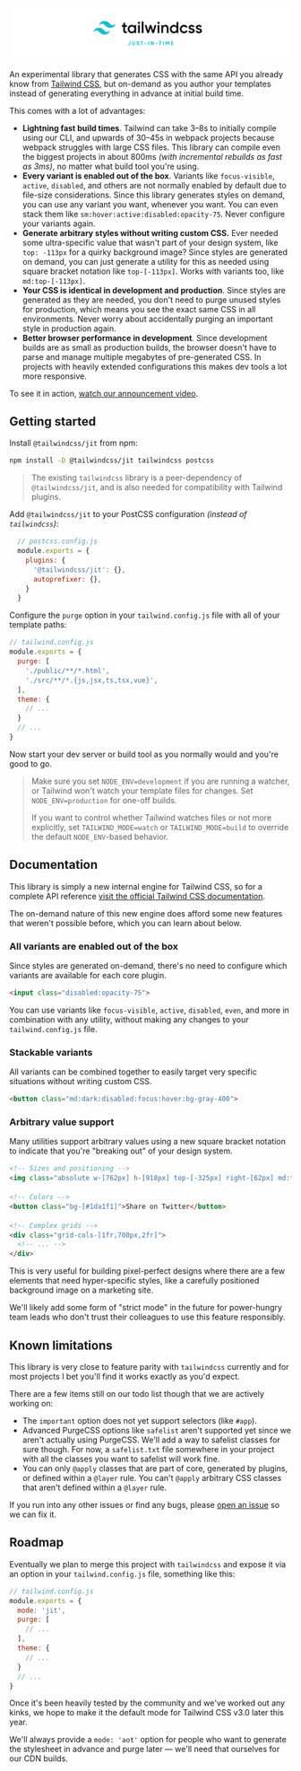 
![Tailwind CSS Just-In-Time](.github/logo.svg?raw=true)

An experimental library that generates CSS with the same API you already know from [Tailwind CSS](https://tailwindcss.com), but on-demand as you author your templates instead of generating everything in advance at initial build time.

This comes with a lot of advantages:

- **Lightning fast build times**. Tailwind can take 3–8s to initially compile using our CLI, and upwards of 30–45s in webpack projects because webpack struggles with large CSS files. This library can compile even the biggest projects in about 800ms _(with incremental rebuilds as fast as 3ms)_, no matter what build tool you're using.
- **Every variant is enabled out of the box**. Variants like `focus-visible`, `active`, `disabled`, and others are not normally enabled by default due to file-size considerations. Since this library generates styles on demand, you can use any variant you want, whenever you want. You can even stack them like `sm:hover:active:disabled:opacity-75`. Never configure your variants again.
- **Generate arbitrary styles without writing custom CSS.** Ever needed some ultra-specific value that wasn't part of your design system, like `top: -113px` for a quirky background image? Since styles are generated on demand, you can just generate a utility for this as needed using square bracket notation like `top-[-113px]`. Works with variants too, like `md:top-[-113px]`.
- **Your CSS is identical in development and production**. Since styles are generated as they are needed, you don't need to purge unused styles for production, which means you see the exact same CSS in all environments. Never worry about accidentally purging an important style in production again.
- **Better browser performance in development**. Since development builds are as small as production builds, the browser doesn't have to parse and manage multiple megabytes of pre-generated CSS. In projects with heavily extended configurations this makes dev tools a lot more responsive.

To see it in action, [watch our announcement video](https://www.youtube.com/watch?v=3O_3X7InOw8).

## Getting started

Install `@tailwindcss/jit` from npm:

```sh
npm install -D @tailwindcss/jit tailwindcss postcss
```

> The existing `tailwindcss` library is a peer-dependency of `@tailwindcss/jit`, and is also needed for compatibility with Tailwind plugins.

Add `@tailwindcss/jit` to your PostCSS configuration _(instead of `tailwindcss`)_:

```js
  // postcss.config.js
  module.exports = {
    plugins: {
      '@tailwindcss/jit': {},
      autoprefixer: {},
    }
  }
```

Configure the `purge` option in your `tailwind.config.js` file with all of your template paths:

```js
// tailwind.config.js
module.exports = {
  purge: [
    './public/**/*.html',
    './src/**/*.{js,jsx,ts,tsx,vue}',
  ],
  theme: {
    // ...
  }
  // ...
}
```

Now start your dev server or build tool as you normally would and you're good to go.

> Make sure you set `NODE_ENV=development` if you are running a watcher, or Tailwind won't watch your template files for changes. Set `NODE_ENV=production` for one-off builds.
>
> If you want to control whether Tailwind watches files or not more explicitly, set `TAILWIND_MODE=watch` or `TAILWIND_MODE=build` to override the default `NODE_ENV`-based behavior.

## Documentation

This library is simply a new internal engine for Tailwind CSS, so for a complete API reference [visit the official Tailwind CSS documentation](https://tailwindcss.com).

The on-demand nature of this new engine does afford some new features that weren't possible before, which you can learn about below.

### All variants are enabled out of the box

Since styles are generated on-demand, there's no need to configure which variants are available for each core plugin.

```html
<input class="disabled:opacity-75">
```

You can use variants like `focus-visible`, `active`, `disabled`, `even`, and more in combination with any utility, without making any changes to your `tailwind.config.js` file.

### Stackable variants

All variants can be combined together to easily target very specific situations without writing custom CSS.

```html
<button class="md:dark:disabled:focus:hover:bg-gray-400">
```

### Arbitrary value support

Many utilities support arbitrary values using a new square bracket notation to indicate that you're "breaking out" of your design system.

```html
<!-- Sizes and positioning -->
<img class="absolute w-[762px] h-[918px] top-[-325px] right-[62px] md:top-[-400px] md:right-[80px]" src="/crazy-background-image.png">

<!-- Colors -->
<button class="bg-[#1da1f1]">Share on Twitter</button>

<!-- Complex grids -->
<div class="grid-cols-[1fr,700px,2fr]">
  <!-- ... -->
</div>
```

This is very useful for building pixel-perfect designs where there are a few elements that need hyper-specific styles, like a carefully positioned background image on a marketing site.

We'll likely add some form of "strict mode" in the future for power-hungry team leads who don't trust their colleagues to use this feature responsibly.

## Known limitations

This library is very close to feature parity with `tailwindcss` currently and for most projects I bet you'll find it works exactly as you'd expect.

There are a few items still on our todo list though that we are actively working on:

- The `important` option does not yet support selectors (like `#app`).
- Advanced PurgeCSS options like `safelist` aren't supported yet since we aren't actually using PurgeCSS. We'll add a way to safelist classes for sure though. For now, a `safelist.txt` file somewhere in your project with all the classes you want to safelist will work fine.
- You can only `@apply` classes that are part of core, generated by plugins, or defined within a `@layer` rule. You can't `@apply` arbitrary CSS classes that aren't defined within a `@layer` rule.

If you run into any other issues or find any bugs, please [open an issue](https://github.com/tailwindlabs/tailwindcss-jit/issues/new) so we can fix it.

## Roadmap

Eventually we plan to merge this project with `tailwindcss` and expose it via an option in your `tailwind.config.js` file, something like this:

```js
// tailwind.config.js
module.exports = {
  mode: 'jit',
  purge: [
    // ...
  ],
  theme: {
    // ...
  }
  // ...
}
```

Once it's been heavily tested by the community and we've worked out any kinks, we hope to make it the default mode for Tailwind CSS v3.0 later this year.

We'll always provide a `mode: 'aot'` option for people who want to generate the stylesheet in advance and purge later — we'll need that ourselves for our CDN builds.
